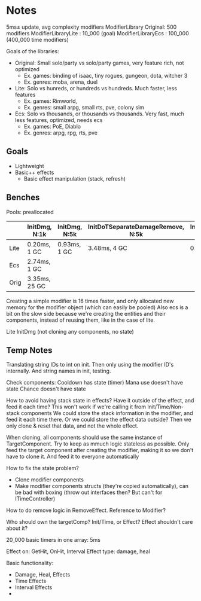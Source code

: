 # Notes

5ms± update, avg complexity modifiers
ModifierLibrary Original: 500 modifiers
ModifierLibraryLite : 10_000 (goal)
ModifierLibraryEcs : 100_000 (400_000 time modifiers)

Goals of the libraries:
* Original: Small solo/party vs solo/party games, very feature rich, not optimized
  * Ex. games: binding of isaac, tiny rogues, gungeon, dota, witcher 3
  * Ex. genres: moba, arena, duel
* Lite: Solo vs hunreds, or hundreds vs hundreds. Much faster, less features
  * Ex. games: Rimworld,
  * Ex. genres: small arpg, small rts, pve, colony sim
* Ecs: Solo vs thousands, or thousands vs thousands. Very fast, much less features, optimized, needs ecs
  * Ex. games: PoE, Diablo
  * Ex. genres: arpg, rpg, rts, pve

## Goals

* Lightweight
* Basic++ effects
  * Basic effect manipulation (stack, refresh)

## Benches

Pools: preallocated

|      | InitDmg, N:1k | InitDmg, N:5k | InitDoTSeparateDamageRemove, N:5k | InitDoTSeparateDamageRemove pool, N:5k | InitDoTSeparateDamageRemove pool reset return, N:5k |
|------|---------------|---------------|-----------------------------------|----------------------------------------|-----------------------------------------------------|
| Lite | 0.20ms,  1 GC | 0.93ms, 1 GC  | 3.48ms, 4 GC                      | 0.32ms, 0 GC                           | 0.75ms, 0 GC                                        |
| Ecs  | 2.74ms,  1 GC |               |                                   |                                        |                                                     |
| Orig | 3.35ms, 25 GC |               |                                   |                                        |                                                     |

Creating a simple modifier is 16 times faster, and only allocated new memory for the modifier object (which can easily be pooled)
Also ecs is a bit on the slow side because we're creating the entities and their components, instead of reusing them, like in the case of lite.

Lite InitDmg (not cloning any components, no state)

## Temp Notes

Translating string IDs to int on init. Then only using the modifier ID's internally. And string names in init, testing. 

Check components:
Cooldown has state (timer)
Mana use doesn't have state
Chance doesn't have state

How to avoid having stack state in effects? Have it outside of the effect, and feed it each time?
This won't work if we're calling it from Init/Time/Non-stack components
We could store the stack information in the modifier, and feed it each time there.
Or we could store the effect data outside? Then we only clone & reset that data, and not the whole effect.

When cloning, all components should use the same instance of TargetComponent.
Try to keep as mmuch logic stateless as possible.
Only feed the target component after creating the modifier, making it so we don't have to clone it. And feed it to everyone automatically

How to fix the state problem?
* Clone modifier components
* Make modifier components structs (they're copied automatically), can be bad with boxing (throw out interfaces then? But can't for ITimeController)

How to do remove logic in RemoveEffect.
Reference to Modifier?

Who should own the targetComp?
Init/Time, or Effect?
Effect shouldn't care about it?

20_000 basic timers in one array: 5ms

Effect on: GetHit, OnHit, Interval
Effect type: damage, heal

Basic functionality:
* Damage, Heal, Effects
* Time Effects
* Interval Effects
* 